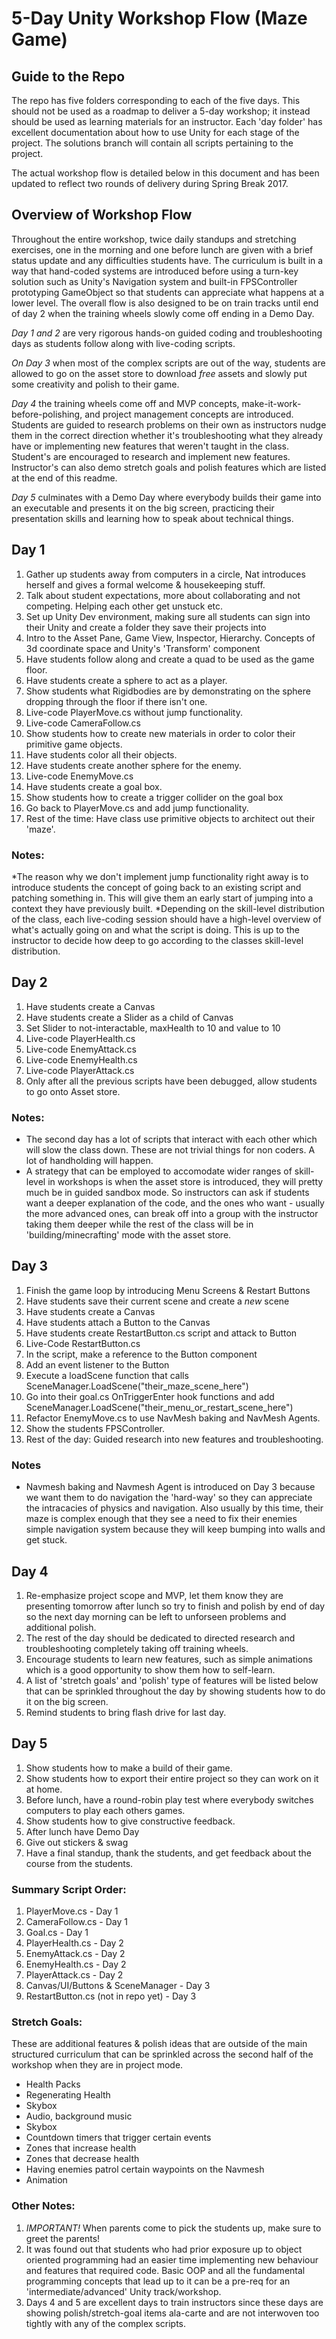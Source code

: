 # 5-Day Unity Workshop Flow (Maze Game)

## Guide to the Repo
The repo has five folders corresponding to each of the five days.  This should not be used as a roadmap to deliver a 5-day workshop; it instead should be used as learning materials for an instructor.  Each 'day folder' has excellent documentation about how to use Unity for each stage of the project.  The solutions branch will contain all scripts pertaining to the project.

The actual workshop flow is detailed below in this document and has been updated to reflect two rounds of delivery during Spring Break 2017.

## Overview of Workshop Flow
Throughout the entire workshop, twice daily standups and stretching exercises, one in the morning and one before lunch are given with a brief status update and any difficulties students have. The curriculum is built in a way that hand-coded systems are introduced before using a turn-key solution such as Unity's Navigation system and built-in FPSController prototyping GameObject so that students can appreciate what happens at a lower level.  The overall flow is also designed to be on train tracks until end of day 2 when the training wheels slowly come off ending in a Demo Day.

*Day 1 and 2* are very rigorous hands-on guided coding and troubleshooting days as students follow along with live-coding scripts.  

*On Day 3* when most of the complex scripts are out of the way, students are allowed to go on the asset store to download *free* assets and slowly put some creativity and polish to their game.  

*Day 4* the training wheels come off and MVP concepts, make-it-work-before-polishing, and project management concepts are introduced.  Students are guided to research problems on their own as instructors nudge them in the correct direction whether it's troubleshooting what they already have or implementing new features that weren't taught in the class. Student's are encouraged to research and implement new features. Instructor's can also demo stretch goals and polish features which are listed at the end of this readme.

*Day 5* culminates with a Demo Day where everybody builds their game into an executable and presents it on the big screen, practicing their presentation skills and learning how to speak about technical things.

## Day 1 
1. Gather up students away from computers in a circle, Nat introduces herself and gives a formal welcome & housekeeping stuff.
1. Talk about student expectations, more about collaborating and not competing.  Helping each other get unstuck etc.
1. Set up Unity Dev environment, making sure all students can sign into their Unity and create a folder they save their projects into
1. Intro to the Asset Pane, Game View, Inspector, Hierarchy. Concepts of 3d coordinate space and Unity's 'Transform' component
1. Have students follow along and create a quad to be used as the game floor.
1. Have students create a sphere to act as a player.
1. Show students what Rigidbodies are by demonstrating on the sphere dropping through the floor if there isn't one.
1. Live-code PlayerMove.cs without jump functionality.
1. Live-code CameraFollow.cs
1. Show students how to create new materials in order to color their primitive game objects.
1. Have students color all their objects.
1. Have students create another sphere for the enemy.
1. Live-code EnemyMove.cs 
1. Have students create a goal box.
1. Show students how to create a trigger collider on the goal box
1. Go back to PlayerMove.cs and add jump functionality.
1. Rest of the time: Have class use primitive objects to architect out their 'maze'.

### Notes:
*The reason why we don't implement jump functionality right away is to introduce students the concept of going back to an 
existing script and patching something in.  This will give them an early start of jumping into a context they have previously built.
*Depending on the skill-level distribution of the class, each live-coding session should have a high-level overview of what's actually going on and what the script is doing.  This is up to the instructor to decide how deep to go according to the classes skill-level distribution.

## Day 2
1. Have students create a Canvas
1. Have students create a Slider as a child of Canvas
1. Set Slider to not-interactable, maxHealth to 10 and value to 10
1. Live-code PlayerHealth.cs
1. Live-code EnemyAttack.cs
1. Live-code EnemyHealth.cs
1. Live-code PlayerAttack.cs
1. Only after all the previous scripts have been debugged, allow students to go onto Asset store.

### Notes:
* The second day has a lot of scripts that interact with each other which will slow the class down.  These are not trivial things for non coders.  A lot of handholding will happen.
* A strategy that can be employed to accomodate wider ranges of skill-level in workshops is when the asset store is introduced, they will pretty much be in guided sandbox mode.  So instructors can ask if students want a deeper explanation of the code, and the ones who want - usually the more advanced ones, can break off into a group with the instructor taking them deeper while the rest of the class will be in 'building/minecrafting' mode with the asset store.

## Day 3
1. Finish the game loop by introducing Menu Screens & Restart Buttons
1. Have students save their current scene and create a *new* scene
1. Have students create a Canvas
1. Have students attach a Button to the Canvas
1. Have students create RestartButton.cs script and attack to Button
1. Live-Code RestartButton.cs 
  1. In the script, make a reference to the Button component
  1. Add an event listener to the Button
  2. Execute a loadScene function that calls SceneManager.LoadScene("their_maze_scene_here")
1. Go into their goal.cs OnTriggerEnter hook functions and add SceneManager.LoadScene("their_menu_or_restart_scene_here")
1. Refactor EnemyMove.cs to use NavMesh baking and NavMesh Agents.
1. Show the students FPSController.
1. Rest of the day: Guided research into new features and troubleshooting.

### Notes
* Navmesh baking and Navmesh Agent is introduced on Day 3 because we want them to do navigation the 'hard-way' 
so they can appreciate the intracacies of physics and navigation.  Also usually by this time, their maze is complex
enough that they see a need to fix their enemies simple navigation system because they will keep bumping into walls
and get stuck.

## Day 4
1. Re-emphasize project scope and MVP, let them know they are presenting tomorrow after lunch so try to finish and polish
by end of day so the next day morning can be left to unforseen problems and additional polish.
1. The rest of the day should be dedicated to directed research and troubleshooting completely taking off training wheels.
1. Encourage students to learn new features, such as simple animations which is a good opportunity to show them how to self-learn.
1. A list of 'stretch goals' and 'polish' type of features will be listed below that can be sprinkled throughout the day
by showing students how to do it on the big screen.
1. Remind students to bring flash drive for last day.

## Day 5
1. Show students how to make a build of their game.
1. Show students how to export their entire project so they can work on it at home.
1. Before lunch, have a round-robin play test where everybody switches computers to play each others games.
1. Show students how to give constructive feedback.
1. After lunch have Demo Day
1. Give out stickers & swag
1. Have a final standup, thank the students, and get feedback about the course from the students.

### Summary Script Order:
1. PlayerMove.cs - Day 1
1. CameraFollow.cs - Day 1
1. Goal.cs - Day 1
1. PlayerHealth.cs - Day 2
1. EnemyAttack.cs - Day 2
1. EnemyHealth.cs - Day 2
1. PlayerAttack.cs - Day 2
1. Canvas/UI/Buttons & SceneManager - Day 3
1. RestartButton.cs (not in repo yet) - Day 3

### Stretch Goals:
These are additional features & polish ideas that are outside of the main structured curriculum that can be sprinkled across
the second half of the workshop when they are in project mode.
* Health Packs
* Regenerating Health
* Skybox
* Audio, background music
* Skybox
* Countdown timers that trigger certain events
* Zones that increase health
* Zones that decrease health
* Having enemies patrol certain waypoints on the Navmesh
* Animation


### Other Notes:
1. *IMPORTANT!* When parents come to pick the students up, make sure to greet the parents!
1. It was found out that students who had prior exposure up to object oriented programming had an easier time implementing new behaviour and features that required code.  Basic OOP and all the fundamental programming concepts that lead up to it can be a pre-req for an 'intermediate/advanced' Unity track/workshop.
1. Days 4 and 5 are excellent days to train instructors since these days are showing polish/stretch-goal items ala-carte and are not interwoven too tightly with any of the complex scripts.
